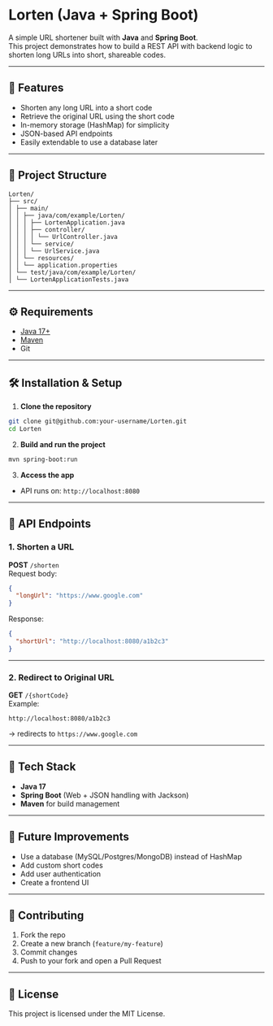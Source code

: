 # Lorten (Java + Spring Boot)

A simple URL shortener built with **Java** and **Spring Boot**.  
This project demonstrates how to build a REST API with backend logic to shorten long URLs into short, shareable codes.

---

## 🚀 Features
- Shorten any long URL into a short code
- Retrieve the original URL using the short code
- In-memory storage (HashMap) for simplicity
- JSON-based API endpoints
- Easily extendable to use a database later

---

## 📂 Project Structure
```
Lorten/
├── src/
│ ├── main/
│ │ ├── java/com/example/Lorten/
│ │ │ ├── LortenApplication.java
│ │ │ ├── controller/
│ │ │ │ └── UrlController.java
│ │ │ └── service/
│ │ │ └── UrlService.java
│ │ └── resources/
│ │ └── application.properties
│ └── test/java/com/example/Lorten/
│ └── LortenApplicationTests.java
```

---

## ⚙️ Requirements
- [Java 17+](https://adoptium.net/)
- [Maven](https://maven.apache.org/)
- Git

---

## 🛠️ Installation & Setup

1. **Clone the repository**
```bash
git clone git@github.com:your-username/Lorten.git
cd Lorten
```

2. **Build and run the project**
```bash
mvn spring-boot:run
```

3. **Access the app**
- API runs on: `http://localhost:8080`

---

## 📌 API Endpoints

### 1. Shorten a URL
**POST** `/shorten`  
Request body:
```json
{
  "longUrl": "https://www.google.com"
}
```
Response:
```json
{
  "shortUrl": "http://localhost:8080/a1b2c3"
}
```

---

### 2. Redirect to Original URL
**GET** `/{shortCode}`  
Example:
```
http://localhost:8080/a1b2c3
```
→ redirects to `https://www.google.com`

---

## 🧩 Tech Stack
- **Java 17**
- **Spring Boot** (Web + JSON handling with Jackson)
- **Maven** for build management

---

## 📌 Future Improvements
- Use a database (MySQL/Postgres/MongoDB) instead of HashMap
- Add custom short codes
- Add user authentication
- Create a frontend UI

---

## 🤝 Contributing
1. Fork the repo
2. Create a new branch (`feature/my-feature`)
3. Commit changes
4. Push to your fork and open a Pull Request

---

## 📜 License
This project is licensed under the MIT License.  
